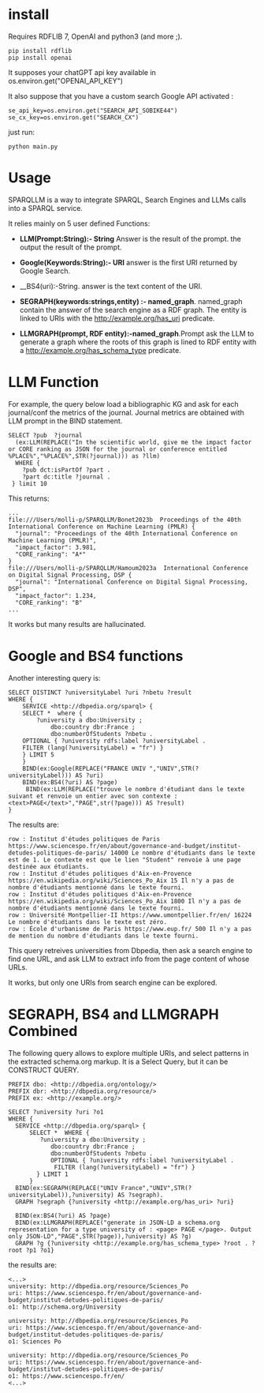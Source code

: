 
# install

Requires RDFLIB 7, OpenAI and python3 (and more ;). 
```
pip install rdflib
pip install openai
```
It supposes your chatGPT api key available in os.environ.get("OPENAI_API_KEY")

It also suppose that you have a custom search Google API activated :
```
se_api_key=os.environ.get("SEARCH_API_SOBIKE44")
se_cx_key=os.environ.get("SEARCH_CX")
```

just run:
```
python main.py
```

# Usage

SPARQLLM is a way to integrate SPARQL, Search Engines and LLMs calls into a SPARQL service. 

It relies mainly on 5 user defined Functions:

* __LLM(Prompt:String):- String__ Answer is the result of the prompt. the output the result of the prompt.

* __Google(Keywords:String):- URI__  answer is the first URI returned by Google Search.

* __BS4(uri):-String. answer is the text content of the URI.

* __SEGRAPH(keywords:strings,entity) :- named_graph__. named_graph contain the answer of the search engine as a RDF graph. The entity is linked to URIs with the  <http://example.org/has_uri> predicate.

* __LLMGRAPH(prompt, RDF entity):-named_graph__.Prompt ask the LLM to generate a graph where the roots of this graph is lined to RDF entity with a  <http://example.org/has_schema_type> predicate. 


# LLM Function

For example, the query below
load a bibliographic KG and ask for each journal/conf the metrics of the journal.
Journal metrics are obtained with LLM prompt in the BIND statement.

```
SELECT ?pub  ?journal 
  (ex:LLM(REPLACE("In the scientific world, give me the impact factor or CORE ranking as JSON for the journal or conference entitled %PLACE%","%PLACE%",STR(?journal))) as ?llm) 
  WHERE {
    ?pub dct:isPartOf ?part .
    ?part dc:title ?journal .
 } limit 10
```

This returns:
```
...
file:///Users/molli-p/SPARQLLM/Bonet2023b  Proceedings of the 40th International Conference on Machine Learning (PMLR) {
  "journal": "Proceedings of the 40th International Conference on Machine Learning (PMLR)",
  "impact_factor": 3.981,
  "CORE_ranking": "A*"
}
file:///Users/molli-p/SPARQLLM/Hamoum2023a  International Conference on Digital Signal Processing, DSP {
  "journal": "International Conference on Digital Signal Processing, DSP",
  "impact_factor": 1.234,
  "CORE_ranking": "B"
...
```

It works but many results are hallucinated.

# Google and BS4 functions

Another interesting query is:
```
SELECT DISTINCT ?universityLabel ?uri ?nbetu ?result
WHERE {
    SERVICE <http://dbpedia.org/sparql> {
    SELECT *  where {
        ?university a dbo:University ;
            dbo:country dbr:France ;
            dbo:numberOfStudents ?nbetu .
    OPTIONAL { ?university rdfs:label ?universityLabel . 
    FILTER (lang(?universityLabel) = "fr") }
    } LIMIT 5
    }
    BIND(ex:Google(REPLACE("FRANCE UNIV ","UNIV",STR(?universityLabel))) AS ?uri)
    BIND(ex:BS4(?uri) AS ?page)   
     BIND(ex:LLM(REPLACE("trouve le nombre d'étudiant dans le texte suivant et renvoie un entier avec son contexte :<text>PAGE</text>","PAGE",str(?page))) AS ?result)
}
```

The results are:
```
row : Institut d'études politiques de Paris https://www.sciencespo.fr/en/about/governance-and-budget/institut-detudes-politiques-de-paris/ 14000 Le nombre d'étudiants dans le texte est de 1. Le contexte est que le lien "Student" renvoie à une page destinée aux étudiants.
row : Institut d'études politiques d'Aix-en-Provence https://en.wikipedia.org/wiki/Sciences_Po_Aix 15 Il n'y a pas de nombre d'étudiants mentionné dans le texte fourni.
row : Institut d'études politiques d'Aix-en-Provence https://en.wikipedia.org/wiki/Sciences_Po_Aix 1800 Il n'y a pas de nombre d'étudiants mentionné dans le texte fourni.
row : Université Montpellier-II https://www.umontpellier.fr/en/ 16224 Le nombre d'étudiants dans le texte est zéro.
row : École d'urbanisme de Paris https://www.eup.fr/ 500 Il n'y a pas de mention du nombre d'étudiants dans le texte fourni.
```

This query retreives universities from Dbpedia, then ask a search engine to find one URL, and ask LLM to extract info from the page content of whose URLs.

It works, but only one URIs from search engine can be explored.

# SEGRAPH, BS4 and LLMGRAPH Combined

The following query allows to explore multiple URIs, and select patterns in the extracted schema.org markup. It is a Select Query, but it can be CONSTRUCT QUERY.

```
PREFIX dbo: <http://dbpedia.org/ontology/>
PREFIX dbr: <http://dbpedia.org/resource/>
PREFIX ex: <http://example.org/>

SELECT ?university ?uri ?o1
WHERE {
  SERVICE <http://dbpedia.org/sparql> {
      SELECT *  WHERE {
         ?university a dbo:University ;
            dbo:country dbr:France ;
            dbo:numberOfStudents ?nbetu .
            OPTIONAL { ?university rdfs:label ?universityLabel . 
             FILTER (lang(?universityLabel) = "fr") }
        } LIMIT 1
      }
  BIND(ex:SEGRAPH(REPLACE("UNIV France","UNIV",STR(?universityLabel)),?university) AS ?segraph).
  GRAPH ?segraph {?university <http://example.org/has_uri> ?uri}    

  BIND(ex:BS4(?uri) AS ?page)   
  BIND(ex:LLMGRAPH(REPLACE("generate in JSON-LD a schema.org representation for a type university of : <page> PAGE </page>. Output only JSON-LD","PAGE",STR(?page)),?university) AS ?g)
  GRAPH ?g {?university <http://example.org/has_schema_type> ?root . ?root ?p1 ?o1}    
```

the results are:
```
<...>
university: http://dbpedia.org/resource/Sciences_Po
uri: https://www.sciencespo.fr/en/about/governance-and-budget/institut-detudes-politiques-de-paris/
o1: http://schema.org/University

university: http://dbpedia.org/resource/Sciences_Po
uri: https://www.sciencespo.fr/en/about/governance-and-budget/institut-detudes-politiques-de-paris/
o1: Sciences Po

university: http://dbpedia.org/resource/Sciences_Po
uri: https://www.sciencespo.fr/en/about/governance-and-budget/institut-detudes-politiques-de-paris/
o1: https://www.sciencespo.fr/en/
<...>
```